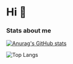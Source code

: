 <h1 align="">Hi 👋</h1> 

### Stats about me

[![Anurag's GitHub stats](https://github-readme-stats.vercel.app/api?username=GreatG57&show_icons=true&theme=radical)](https://github.com/anuraghazra/github-readme-stats)

![Top Langs](https://github-readme-stats.vercel.app/api/top-langs/?username=GreatG57&layout=compact&show_icons=true&theme=radical)





<!--
**GreatG57/GreatG57** is a ✨ _special_ ✨ repository because its `README.md` (this file) appears on your GitHub profile.

Here are some ideas to get you started:

- 🔭 I’m currently working on ...
- 🌱 I’m currently learning ...
- 👯 I’m looking to collaborate on ...
- 🤔 I’m looking for help with ...
- 💬 Ask me about ...
- 📫 How to reach me: ...
- 😄 Pronouns: ...
- ⚡ Fun fact: ...
-->
